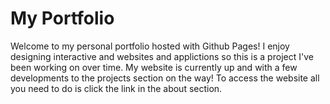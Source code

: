 # My Portfolio
Welcome to my personal portfolio hosted with Github Pages! I enjoy designing interactive and websites and applictions so this is a project I've been working on over time.  My website is currently up and with a few developments to the projects section on the way! To access the website all you need to do is click the link in the about section.
